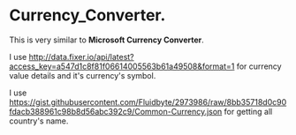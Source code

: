 # Currency_Converter.

This is very similar to **Microsoft Currency Converter**.

I use http://data.fixer.io/api/latest?access_key=a547d1c8f81f06614005563b61a49508&format=1 for currency value details and it's currency's symbol.

I use https://gist.githubusercontent.com/Fluidbyte/2973986/raw/8bb35718d0c90fdacb388961c98b8d56abc392c9/Common-Currency.json for getting all country's name. 
